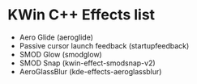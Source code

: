 # KWin C++ Effects list

- Aero Glide (aeroglide)
- Passive cursor launch feedback (startupfeedback)
- SMOD Glow (smodglow)
- SMOD Snap (kwin-effect-smodsnap-v2)
- AeroGlassBlur (kde-effects-aeroglassblur)
